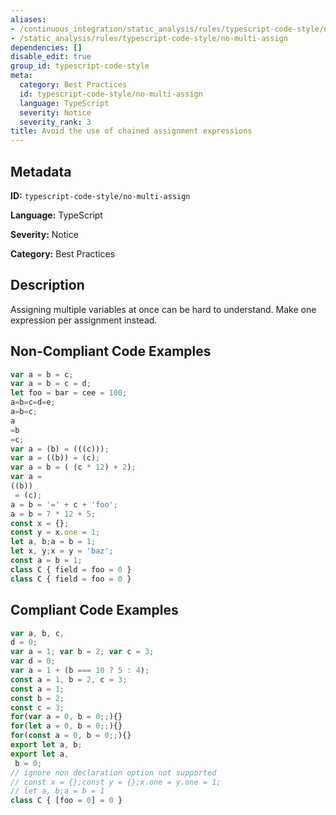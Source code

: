 ```yaml
---
aliases:
- /continuous_integration/static_analysis/rules/typescript-code-style/no-multi-assign
- /static_analysis/rules/typescript-code-style/no-multi-assign
dependencies: []
disable_edit: true
group_id: typescript-code-style
meta:
  category: Best Practices
  id: typescript-code-style/no-multi-assign
  language: TypeScript
  severity: Notice
  severity_rank: 3
title: Avoid the use of chained assignment expressions
---
```

<!--  SOURCED FROM https://github.com/DataDog/datadog-static-analyzer-rule-docs -->


## Metadata
**ID:** `typescript-code-style/no-multi-assign`

**Language:** TypeScript

**Severity:** Notice

**Category:** Best Practices

## Description
Assigning multiple variables at once can be hard to understand. Make one expression per assignment instead.

## Non-Compliant Code Examples
```typescript
var a = b = c;
var a = b = c = d;
let foo = bar = cee = 100;
a=b=c=d=e;
a=b=c;
a
=b
=c;
var a = (b) = (((c)));
var a = ((b)) = (c);
var a = b = ( (c * 12) + 2);
var a =
((b))
 = (c);
a = b = '=' + c + 'foo';
a = b = 7 * 12 + 5;
const x = {};
const y = x.one = 1;
let a, b;a = b = 1;
let x, y;x = y = 'baz';
const a = b = 1;
class C { field = foo = 0 }
class C { field = foo = 0 }
```

## Compliant Code Examples
```typescript
var a, b, c,
d = 0;
var a = 1; var b = 2; var c = 3;
var d = 0;
var a = 1 + (b === 10 ? 5 : 4);
const a = 1, b = 2, c = 3;
const a = 1;
const b = 2;
const c = 3;
for(var a = 0, b = 0;;){}
for(let a = 0, b = 0;;){}
for(const a = 0, b = 0;;){}
export let a, b;
export let a,
 b = 0;
// ignore non declaration option not supported
// const x = {};const y = {};x.one = y.one = 1;
// let a, b;a = b = 1
class C { [foo = 0] = 0 }
```

